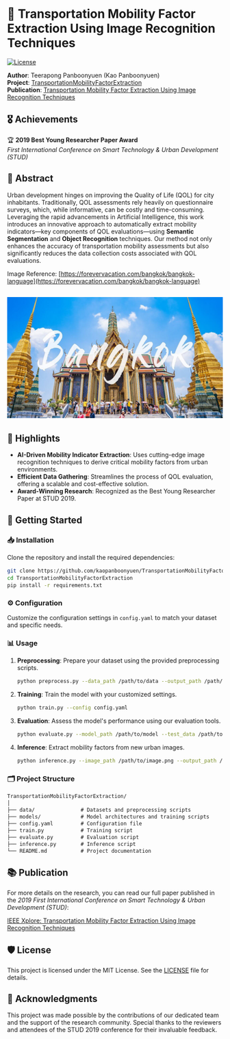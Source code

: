# 🚦 Transportation Mobility Factor Extraction Using Image Recognition Techniques

[![License](https://img.shields.io/badge/license-MIT-blue.svg)](LICENSE)

**Author**: Teerapong Panboonyuen (Kao Panboonyuen)  
**Project**: [TransportationMobilityFactorExtraction](https://github.com/kaopanboonyuen/TransportationMobilityFactorExtraction)  
**Publication**: [Transportation Mobility Factor Extraction Using Image Recognition Techniques](https://ieeexplore.ieee.org/document/9018796)

## 🎖️ Achievements

🏆 **2019 Best Young Researcher Paper Award**  
*First International Conference on Smart Technology & Urban Development (STUD)*

## 📄 Abstract

Urban development hinges on improving the Quality of Life (QOL) for city inhabitants. Traditionally, QOL assessments rely heavily on questionnaire surveys, which, while informative, can be costly and time-consuming. Leveraging the rapid advancements in Artificial Intelligence, this work introduces an innovative approach to automatically extract mobility indicators—key components of QOL evaluations—using **Semantic Segmentation** and **Object Recognition** techniques. Our method not only enhances the accuracy of transportation mobility assessments but also significantly reduces the data collection costs associated with QOL evaluations.

Image Reference: [https://forevervacation.com/bangkok/bangkok-language](https://forevervacation.com/bangkok/bangkok-language)

![](img/bkk-qol.jpg)
---

## 🌟 Highlights

- **AI-Driven Mobility Indicator Extraction**: Uses cutting-edge image recognition techniques to derive critical mobility factors from urban environments.
- **Efficient Data Gathering**: Streamlines the process of QOL evaluation, offering a scalable and cost-effective solution.
- **Award-Winning Research**: Recognized as the Best Young Researcher Paper at STUD 2019.

## 🚀 Getting Started

### 📥 Installation

Clone the repository and install the required dependencies:

```bash
git clone https://github.com/kaopanboonyuen/TransportationMobilityFactorExtraction.git
cd TransportationMobilityFactorExtraction
pip install -r requirements.txt
```

### ⚙️ Configuration

Customize the configuration settings in `config.yaml` to match your dataset and specific needs.

### 📊 Usage

1. **Preprocessing**: Prepare your dataset using the provided preprocessing scripts.
   ```bash
   python preprocess.py --data_path /path/to/data --output_path /path/to/output
   ```
2. **Training**: Train the model with your customized settings.
   ```bash
   python train.py --config config.yaml
   ```
3. **Evaluation**: Assess the model's performance using our evaluation tools.
   ```bash
   python evaluate.py --model_path /path/to/model --test_data /path/to/test_data
   ```
4. **Inference**: Extract mobility factors from new urban images.
   ```bash
   python inference.py --image_path /path/to/image.png --output_path /path/to/output.png
   ```

### 🗂️ Project Structure

```
TransportationMobilityFactorExtraction/
│
├── data/               # Datasets and preprocessing scripts
├── models/             # Model architectures and training scripts
├── config.yaml         # Configuration file
├── train.py            # Training script
├── evaluate.py         # Evaluation script
├── inference.py        # Inference script
└── README.md           # Project documentation
```

## 📚 Publication

For more details on the research, you can read our full paper published in the *2019 First International Conference on Smart Technology & Urban Development (STUD)*:

[IEEE Xplore: Transportation Mobility Factor Extraction Using Image Recognition Techniques](https://ieeexplore.ieee.org/document/9018796)

## 🛡 License

This project is licensed under the MIT License. See the [LICENSE](LICENSE) file for details.

## 👏 Acknowledgments

This project was made possible by the contributions of our dedicated team and the support of the research community. Special thanks to the reviewers and attendees of the STUD 2019 conference for their invaluable feedback.